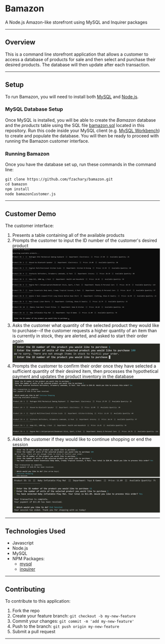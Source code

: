 # Bamazon
A Node.js Amazon-like storefront using MySQL and Inquirer packages

___

## Overview
This is a command line storefront application that allows a customer to access a database of products for sale and then select and purchase their desired products. The database will then update after each transaction.

___

## Setup
To run Bamazon, you will need to install both [MySQL](https://dev.mysql.com/doc/refman/5.6/en/installing.html) and [Node.js](https://nodejs.org/en/download/). 

### MySQL Database Setup 
Once MySQL is installed, you will be able to create the *Bamazon* database and the *products* table using the SQL file [bamazon.sql](bamazon.sql) located in this repository. Run this code inside your MySQL client (e.g. [MySQL Workbench](https://dev.mysql.com/downloads/workbench/)) to create and populate the database. You will then be ready to proceed with running the Bamazon customer interface.

### Running Bamazon
Once you have the database set up, run these commands in the command line:

```
git clone https://github.com/fzachary/bamazon.git
cd bamazon
npm install
node bamazonCustomer.js
```

___

## Customer Demo
The customer interface:
1. Presents a table containing all of the available products 
2. Prompts the customer to input the ID number of the customer's desired product ![Table Image](/screenshots/Screenshot1.png)
3. Asks the customer what quantity of the selected product they would like to purchase--if the customer requests a higher quantity of an item than is currently in stock, they are alerted, and asked to start their order again ![Insufficient Quantity Image](/screenshots/Screenshot4.png)
4. Prompts the customer to confirm their order once they have selected a sufficient quantity of their desired item, then processes the hypothetical payment and updates the product inventory in the database  ![Transaction Image](/screenshots/Screenshot3.png)
5. Asks the customer if they would like to continue shopping or end the session ![End Session Image 1](/screenshots/Screenshot5.png) ![End Session Image 2](/screenshots/Screenshot2.png) 

___

## Technologies Used
* Javascript
* Node.js
* MySQL
* NPM Packages:
    - [mysql](https://www.npmjs.com/package/mysql)
    - [inquirer](https://www.npmjs.com/package/inquirer)

___

## Contributing
To contribute to this application:
1. Fork the repo
2. Create your feature branch: `git checkout -b my-new-feature`
3. Commit your changes: `git commit -m 'add my-new-feature'`
4. Push to the branch: `git push origin my-new-feature`
5. Submit a pull request

___
